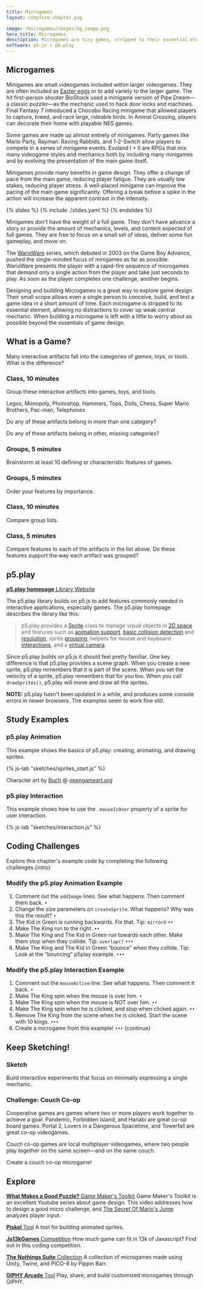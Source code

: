 ```yaml
---
title: Microgames
layout: compform_chapter.pug

image: /microgames/images/og_image.png
hero_title: Microgames
description: Microgames are tiny games, stripped to their essential elements, often playable in a few seconds.
software: p5.js + p5.play
---
```


<!--
<script>
TogetherJSConfig_hubBase = "https://clover-grateful-source.glitch.me/";
//https://clover-grateful-source.glitch.me/
</script>
<script src="https://togetherjs.com/togetherjs-min.js"></script>

<div style="cursor: pointer; margin-top: 1em; padding: 5px; border: 1px solid black; display: inline-block" onclick="TogetherJS(this); return false;">Collaborate!</div> -->
<script src="https://cdn.jsdelivr.net/npm/p5@1.11.0/lib/p5.min.js"></script>
<script src="https://cdnjs.cloudflare.com/ajax/libs/p5.js/1.11.0/addons/p5.sound.min.js"></script>
<script src="../mess.js"></script>
<script src="./fish_mess.js"></script>

## Microgames

Minigames are small videogames included within larger videogames. They are often included as [Easter eggs](<https://en.wikipedia.org/wiki/Easter_egg_(media)>) or to add variety to the larger game. The hit first-person shooter BioShock used a minigame version of Pipe Dream—a classic puzzler—as the mechanic used to hack door locks and machines. Final Fantasy 7 introduced a Chocobo Racing minigame that allowed players to capture, breed, and race large, rideable birds. In Animal Crossing, players can decorate their home with playable NES games.

Some games are made up almost entirely of minigames. Party games like Mario Party, Rayman: Raving Rabbids, and 1-2-Switch allow players to compete in a series of minigame events. Evoland I + II are RPGs that mix many videogame styles and mechanics both by including many minigames and by evolving the presentation of the main game itself.

Minigames provide many benefits in game design. They offer a change of pace from the main game, reducing player fatigue. They are usually low stakes, reducing player stress. A well-placed minigame can improve the pacing of the main game significantly. Offering a break before a spike in the action will increase the apparent contrast in the intensity.

{% slides %}
{% include ./slides.yaml %}
{% endslides %}

Minigames don't have the weight of a full game. They don't have advance a story or provide the amount of mechanics, levels, and content expected of full games. They are free to focus on a small set of ideas, deliver some fun gameplay, and move on.

The [WarioWare](<https://en.wikipedia.org/wiki/Wario_(franchise)>) series, which debuted in 2003 on the Game Boy Advance, pushed the single-minded focus of minigames as far as possible. WarioWare presents the player with a rapid-fire sequence of microgames that demand only a single action from the player and take just seconds to play. As soon as the player completes one challenge, another begins.

<!-- commenting this out because now there's a gallery

<div class="three-up">

![WarioWare](figures/ww-stop.png)
![WarioWare](figures/ww-car.png)
![WarioWare](figures/ww-catch.png)

</div> -->

Designing and building Microgames is a great way to explore game design. Their small scope allows even a single person to conceive, build, and test a game idea in a short amount of time. Each microgame is stripped to its essential element, allowing no distractions to cover up weak central mechanic. When building a microgame is left with a little to worry about as possible beyond the essentials of game design.

<div class="activity">

## What is a Game?

Many interactive artifacts fall into the categories of _games_, _toys_, or _tools_. What is the difference?

### Class, 10 minutes

Group these interactive artifacts into games, toys, and tools.

Legos, Monopoly, Photoshop, Hammers, Tops, Dolls, Chess, Super Mario Brothers, Pac-man, Telephones

Do any of these artifacts belong in more than one category?

Do any of these artifacts belong in other, missing categories?

### Groups, 5 minutes

Brainstorm at least 10 defining or characteristic features of games.

### Groups, 5 minutes

Order your features by importance.

### Class, 10 minutes

Compare group lists.

### Class, 5 minutes

Compare features to each of the artifacts in the list above. Do these features support the way each artifact was grouped?

</div>

## p5.play

<div class="sidebar link-box">

[**p5.play homepage** Library Website](http://p5play.molleindustria.org/)

</div>

The p5.play library builds on p5.js to add features commonly needed in interactive applications, especially games. The p5.play homepage describes the library like this:

> p5.play provides a <a href="http://p5play.molleindustria.org/examples/index.html?fileName=sprite.js" target="_blank">Sprite</a> class to manage visual objects in <a href="http://p5play.molleindustria.org/examples/index.html?fileName=sprite4.js" target="_blank">2D space</a> and features such as <a href="http://p5play.molleindustria.org/examples/index.html?fileName=sprite3.js" target="_blank">animation support</a>, <a href="http://p5play.molleindustria.org/examples/index.html?fileName=collisions.js" target="_blank">basic collision detection</a> and <a href="http://p5play.molleindustria.org/examples/index.html?fileName=collisions4.js" target="_blank">resolution</a>, sprite <a href="http://p5play.molleindustria.org/examples/index.html?fileName=sprite8.js" target="_blank">grouping</a>, helpers for mouse and keyboard <a href="http://p5play.molleindustria.org/examples/index.html?fileName=keyPresses.js" target="_blank">interactions</a>, and a <a href="http://p5play.molleindustria.org/examples/index.html?fileName=camera.js" target="_blank">virtual camera</a>. </p>

Since p5.play builds on p5.js it should feel pretty familiar. One key difference is that p5.play provides a scene graph. When you create a new sprite, p5.play remembers that it is part of the scene. When you set the velocity of a sprite, p5.play remembers that for you too. When you call `drawSprites()`, p5.play will move and draw all the sprites.

<div class="callout">

**NOTE:** p5.play hasn't been updated in a while, and produces some console errors in newer browsers. The examples seem to work fine still.

</div>

## Study Examples

### p5.play Animation

This example shows the basics of p5.play: creating, animating, and drawing sprites.

{% js-lab "sketches/sprites_start.js" %}

Character art by [Buch](https://opengameart.org/users/buch) @ [opengameart.org](https://opengameart.org/content/a-platformer-in-the-forest)

### p5.play Interaction

This example shows how to use the `.mouseIsOver` property of a sprite for user interaction.

{% js-lab "sketches/interaction.js" %}

<div class="activity challenges">

## Coding Challenges

Explore this chapter's example code by completing the following challenges.{intro}

### Modify the p5.play Animation Example

1. Comment out the `addImage` lines. See what happens. Then comment them back. `•`
1. Change the size parameters on `createSprite`. What happens? Why was this the result? `•`
1. The Kid in Green is running backwards. Fix that. Tip: `mirrorX` `••`
1. Make The King run to the right. `••`
1. Make The King and The Kid in Green run towards each other. Make them stop when they collide. Tip: `overlap()` `•••`
1. Make The King and The Kid in Green “bounce” when they collide. Tip: Look at the “bouncing” p5play example. `•••`

### Modify the p5.play Interaction Example

1. Comment out the `mouseActive` line. See what happens. Then comment it back. `•`
1. Make The King spin when the mouse is over him. `•`
1. Make The King spin when the mouse is NOT over him. `••`
1. Make The King spin when he is clicked, and stop when clicked again. `••`
1. Remove The King from the scene when he is clicked. Start the scene with 10 kings. `•••`
1. Create a microgame from this example! `•••`
   {continue}

</div>

<div class="assignment">

## Keep Sketching!

### Sketch

Build interactive experiments that focus on minimally expressing a single mechanic.

### Challenge: Couch Co-op

Cooperative games are games where two or more players work together to achieve a goal. Pandemic, Forbidden Island, and Hanabi are great co-op board games. Portal 2, Lovers in a Dangerous Spacetime, and Towerfall are great co-op videogames.

Couch co-op games are local multiplayer videogames, where two people play together on the same screen—and on the same couch.

Create a couch co-op microgame!

</div>

## Explore

<div class="link-box">

[**What Makes a Good Puzzle?** Game Maker's Toolkit](https://www.youtube.com/watch?v=zsjC6fa_YBg)
Game Maker's Toolkit is an excellent Youtube series about game design. This video addresses how to design a good micro challenge, and [The Secret Of Mario's Jump](https://www.youtube.com/watch?v=7daTGyVZ60I) analyzes player input.

[**Piskel** Tool](https://www.piskelapp.com/)
A tool for building animated sprites.

[**Js13kGames** Competition](https://js13kgames.com/)
How much game can fit in 13k of Javascript? Find out in this coding competition.

[**The Nothings Suite** Collection](https://pippinbarr.github.io/the-nothings-suite/)
A collection of microgames made using Unity, Twine, and PICO-8 by Pippin Barr.

[**GIPHY Arcade** Tool](https://arcade.giphy.com/)
Play, share, and build customized microgames through GIPHY.

</div>

<style>
  .spoiler h3 {
    margin-top: 0;    
  }
  .spoiler {
      position: relative;
  }
  .spoiler::after {
      content: "Redacted! We'll look at this in class.";
      font-family: "Roboto";
      font-size: 10px;
      position: absolute;
      top: 0;
      width: 100%;
      height: 100%;
      text-align: center;
      padding: 30px;
      background: black;
      color: white;
      
  }
</style>

<script>
var els = document.getElementsByClassName("spoiler");
for (var i = 0; i < els.length; i++) {
    let el = els[i];
    els[i].addEventListener('click', ()=>el.classList.remove("spoiler"));
}
</script>
